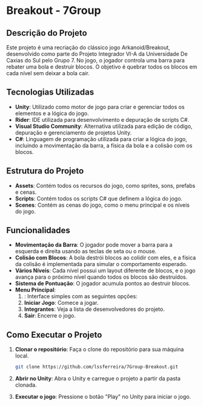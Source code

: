 # Breakout - 7Group

## Descrição do Projeto

Este projeto é uma recriação do clássico jogo Arkanoid/Breakout, desenvolvido como parte do Projeto Integrador VI-A da Universidade De Caxias do Sul pelo Grupo 7. No jogo, o jogador controla uma barra para rebater uma bola e destruir blocos. O objetivo é quebrar todos os blocos em cada nível sem deixar a bola cair.

## Tecnologias Utilizadas

- **Unity**: Utilizado como motor de jogo para criar e gerenciar todos os elementos e a lógica do jogo.
- **Rider**: IDE utilizada para desenvolvimento e depuração de scripts C#.
- **Visual Studio Community**: Alternativa utilizada para edição de código, depuração e gerenciamento de projetos Unity.
- **C#**: Linguagem de programação utilizada para criar a lógica do jogo, incluindo a movimentação da barra, a física da bola e a colisão com os blocos.

## Estrutura do Projeto

- **Assets**: Contém todos os recursos do jogo, como sprites, sons, prefabs e cenas.
- **Scripts**: Contém todos os scripts C# que definem a lógica do jogo.
- **Scenes**: Contém as cenas do jogo, como o menu principal e os níveis do jogo.

## Funcionalidades

- **Movimentação da Barra**: O jogador pode mover a barra para a esquerda e direita usando as teclas de seta ou o mouse.
- **Colisão com Blocos**: A bola destrói blocos ao colidir com eles, e a física da colisão é implementada para simular o comportamento esperado.
- **Vários Níveis**: Cada nível possui um layout diferente de blocos, e o jogo avança para o próximo nível quando todos os blocos são destruídos.
- **Sistema de Pontuação**: O jogador acumula pontos ao destruir blocos.
- **Menu Principal**:
    1. : Interface simples com as seguintes opções:
    2. **Iniciar Jogo**: Comece a jogar.
    3. **Integrantes**: Veja a lista de desenvolvedores do projeto.
    4. **Sair**: Encerre o jogo.

## Como Executar o Projeto

1. **Clonar o repositório**: Faça o clone do repositório para sua máquina local.
    
    ```bash
    git clone https://github.com/lssferreira/7Group-Breakout.git
    ```
    
2. **Abrir no Unity**: Abra o Unity e carregue o projeto a partir da pasta clonada.
3. **Executar o jogo**: Pressione o botão "Play" no Unity para iniciar o jogo.

